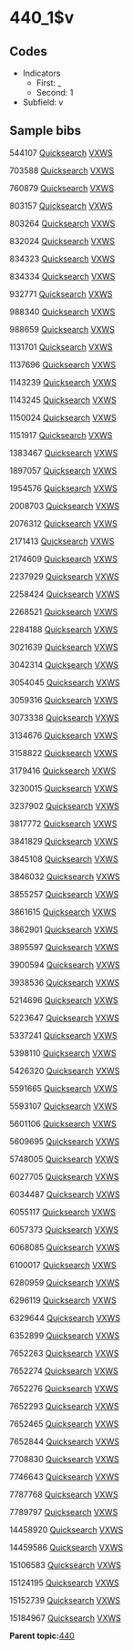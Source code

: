 # 440\_1$v

## Codes

-   Indicators
    -   First: \_
    -   Second: 1
-   Subfield: v

## Sample bibs

544107 [Quicksearch](https://search.library.yale.edu/catalog/544107) [VXWS](http://prodorbis.library.yale.edu:7014/vxws/GetHoldingsService?bibId=544107)

703588 [Quicksearch](https://search.library.yale.edu/catalog/703588) [VXWS](http://prodorbis.library.yale.edu:7014/vxws/GetHoldingsService?bibId=703588)

760879 [Quicksearch](https://search.library.yale.edu/catalog/760879) [VXWS](http://prodorbis.library.yale.edu:7014/vxws/GetHoldingsService?bibId=760879)

803157 [Quicksearch](https://search.library.yale.edu/catalog/803157) [VXWS](http://prodorbis.library.yale.edu:7014/vxws/GetHoldingsService?bibId=803157)

803264 [Quicksearch](https://search.library.yale.edu/catalog/803264) [VXWS](http://prodorbis.library.yale.edu:7014/vxws/GetHoldingsService?bibId=803264)

832024 [Quicksearch](https://search.library.yale.edu/catalog/832024) [VXWS](http://prodorbis.library.yale.edu:7014/vxws/GetHoldingsService?bibId=832024)

834323 [Quicksearch](https://search.library.yale.edu/catalog/834323) [VXWS](http://prodorbis.library.yale.edu:7014/vxws/GetHoldingsService?bibId=834323)

834334 [Quicksearch](https://search.library.yale.edu/catalog/834334) [VXWS](http://prodorbis.library.yale.edu:7014/vxws/GetHoldingsService?bibId=834334)

932771 [Quicksearch](https://search.library.yale.edu/catalog/932771) [VXWS](http://prodorbis.library.yale.edu:7014/vxws/GetHoldingsService?bibId=932771)

988340 [Quicksearch](https://search.library.yale.edu/catalog/988340) [VXWS](http://prodorbis.library.yale.edu:7014/vxws/GetHoldingsService?bibId=988340)

988659 [Quicksearch](https://search.library.yale.edu/catalog/988659) [VXWS](http://prodorbis.library.yale.edu:7014/vxws/GetHoldingsService?bibId=988659)

1131701 [Quicksearch](https://search.library.yale.edu/catalog/1131701) [VXWS](http://prodorbis.library.yale.edu:7014/vxws/GetHoldingsService?bibId=1131701)

1137696 [Quicksearch](https://search.library.yale.edu/catalog/1137696) [VXWS](http://prodorbis.library.yale.edu:7014/vxws/GetHoldingsService?bibId=1137696)

1143239 [Quicksearch](https://search.library.yale.edu/catalog/1143239) [VXWS](http://prodorbis.library.yale.edu:7014/vxws/GetHoldingsService?bibId=1143239)

1143245 [Quicksearch](https://search.library.yale.edu/catalog/1143245) [VXWS](http://prodorbis.library.yale.edu:7014/vxws/GetHoldingsService?bibId=1143245)

1150024 [Quicksearch](https://search.library.yale.edu/catalog/1150024) [VXWS](http://prodorbis.library.yale.edu:7014/vxws/GetHoldingsService?bibId=1150024)

1151917 [Quicksearch](https://search.library.yale.edu/catalog/1151917) [VXWS](http://prodorbis.library.yale.edu:7014/vxws/GetHoldingsService?bibId=1151917)

1383467 [Quicksearch](https://search.library.yale.edu/catalog/1383467) [VXWS](http://prodorbis.library.yale.edu:7014/vxws/GetHoldingsService?bibId=1383467)

1897057 [Quicksearch](https://search.library.yale.edu/catalog/1897057) [VXWS](http://prodorbis.library.yale.edu:7014/vxws/GetHoldingsService?bibId=1897057)

1954576 [Quicksearch](https://search.library.yale.edu/catalog/1954576) [VXWS](http://prodorbis.library.yale.edu:7014/vxws/GetHoldingsService?bibId=1954576)

2008703 [Quicksearch](https://search.library.yale.edu/catalog/2008703) [VXWS](http://prodorbis.library.yale.edu:7014/vxws/GetHoldingsService?bibId=2008703)

2076312 [Quicksearch](https://search.library.yale.edu/catalog/2076312) [VXWS](http://prodorbis.library.yale.edu:7014/vxws/GetHoldingsService?bibId=2076312)

2171413 [Quicksearch](https://search.library.yale.edu/catalog/2171413) [VXWS](http://prodorbis.library.yale.edu:7014/vxws/GetHoldingsService?bibId=2171413)

2174609 [Quicksearch](https://search.library.yale.edu/catalog/2174609) [VXWS](http://prodorbis.library.yale.edu:7014/vxws/GetHoldingsService?bibId=2174609)

2237929 [Quicksearch](https://search.library.yale.edu/catalog/2237929) [VXWS](http://prodorbis.library.yale.edu:7014/vxws/GetHoldingsService?bibId=2237929)

2258424 [Quicksearch](https://search.library.yale.edu/catalog/2258424) [VXWS](http://prodorbis.library.yale.edu:7014/vxws/GetHoldingsService?bibId=2258424)

2268521 [Quicksearch](https://search.library.yale.edu/catalog/2268521) [VXWS](http://prodorbis.library.yale.edu:7014/vxws/GetHoldingsService?bibId=2268521)

2284188 [Quicksearch](https://search.library.yale.edu/catalog/2284188) [VXWS](http://prodorbis.library.yale.edu:7014/vxws/GetHoldingsService?bibId=2284188)

3021639 [Quicksearch](https://search.library.yale.edu/catalog/3021639) [VXWS](http://prodorbis.library.yale.edu:7014/vxws/GetHoldingsService?bibId=3021639)

3042314 [Quicksearch](https://search.library.yale.edu/catalog/3042314) [VXWS](http://prodorbis.library.yale.edu:7014/vxws/GetHoldingsService?bibId=3042314)

3054045 [Quicksearch](https://search.library.yale.edu/catalog/3054045) [VXWS](http://prodorbis.library.yale.edu:7014/vxws/GetHoldingsService?bibId=3054045)

3059316 [Quicksearch](https://search.library.yale.edu/catalog/3059316) [VXWS](http://prodorbis.library.yale.edu:7014/vxws/GetHoldingsService?bibId=3059316)

3073338 [Quicksearch](https://search.library.yale.edu/catalog/3073338) [VXWS](http://prodorbis.library.yale.edu:7014/vxws/GetHoldingsService?bibId=3073338)

3134676 [Quicksearch](https://search.library.yale.edu/catalog/3134676) [VXWS](http://prodorbis.library.yale.edu:7014/vxws/GetHoldingsService?bibId=3134676)

3158822 [Quicksearch](https://search.library.yale.edu/catalog/3158822) [VXWS](http://prodorbis.library.yale.edu:7014/vxws/GetHoldingsService?bibId=3158822)

3179416 [Quicksearch](https://search.library.yale.edu/catalog/3179416) [VXWS](http://prodorbis.library.yale.edu:7014/vxws/GetHoldingsService?bibId=3179416)

3230015 [Quicksearch](https://search.library.yale.edu/catalog/3230015) [VXWS](http://prodorbis.library.yale.edu:7014/vxws/GetHoldingsService?bibId=3230015)

3237902 [Quicksearch](https://search.library.yale.edu/catalog/3237902) [VXWS](http://prodorbis.library.yale.edu:7014/vxws/GetHoldingsService?bibId=3237902)

3817772 [Quicksearch](https://search.library.yale.edu/catalog/3817772) [VXWS](http://prodorbis.library.yale.edu:7014/vxws/GetHoldingsService?bibId=3817772)

3841829 [Quicksearch](https://search.library.yale.edu/catalog/3841829) [VXWS](http://prodorbis.library.yale.edu:7014/vxws/GetHoldingsService?bibId=3841829)

3845108 [Quicksearch](https://search.library.yale.edu/catalog/3845108) [VXWS](http://prodorbis.library.yale.edu:7014/vxws/GetHoldingsService?bibId=3845108)

3846032 [Quicksearch](https://search.library.yale.edu/catalog/3846032) [VXWS](http://prodorbis.library.yale.edu:7014/vxws/GetHoldingsService?bibId=3846032)

3855257 [Quicksearch](https://search.library.yale.edu/catalog/3855257) [VXWS](http://prodorbis.library.yale.edu:7014/vxws/GetHoldingsService?bibId=3855257)

3861615 [Quicksearch](https://search.library.yale.edu/catalog/3861615) [VXWS](http://prodorbis.library.yale.edu:7014/vxws/GetHoldingsService?bibId=3861615)

3862901 [Quicksearch](https://search.library.yale.edu/catalog/3862901) [VXWS](http://prodorbis.library.yale.edu:7014/vxws/GetHoldingsService?bibId=3862901)

3895597 [Quicksearch](https://search.library.yale.edu/catalog/3895597) [VXWS](http://prodorbis.library.yale.edu:7014/vxws/GetHoldingsService?bibId=3895597)

3900594 [Quicksearch](https://search.library.yale.edu/catalog/3900594) [VXWS](http://prodorbis.library.yale.edu:7014/vxws/GetHoldingsService?bibId=3900594)

3938536 [Quicksearch](https://search.library.yale.edu/catalog/3938536) [VXWS](http://prodorbis.library.yale.edu:7014/vxws/GetHoldingsService?bibId=3938536)

5214696 [Quicksearch](https://search.library.yale.edu/catalog/5214696) [VXWS](http://prodorbis.library.yale.edu:7014/vxws/GetHoldingsService?bibId=5214696)

5223647 [Quicksearch](https://search.library.yale.edu/catalog/5223647) [VXWS](http://prodorbis.library.yale.edu:7014/vxws/GetHoldingsService?bibId=5223647)

5337241 [Quicksearch](https://search.library.yale.edu/catalog/5337241) [VXWS](http://prodorbis.library.yale.edu:7014/vxws/GetHoldingsService?bibId=5337241)

5398110 [Quicksearch](https://search.library.yale.edu/catalog/5398110) [VXWS](http://prodorbis.library.yale.edu:7014/vxws/GetHoldingsService?bibId=5398110)

5426320 [Quicksearch](https://search.library.yale.edu/catalog/5426320) [VXWS](http://prodorbis.library.yale.edu:7014/vxws/GetHoldingsService?bibId=5426320)

5591665 [Quicksearch](https://search.library.yale.edu/catalog/5591665) [VXWS](http://prodorbis.library.yale.edu:7014/vxws/GetHoldingsService?bibId=5591665)

5593107 [Quicksearch](https://search.library.yale.edu/catalog/5593107) [VXWS](http://prodorbis.library.yale.edu:7014/vxws/GetHoldingsService?bibId=5593107)

5601106 [Quicksearch](https://search.library.yale.edu/catalog/5601106) [VXWS](http://prodorbis.library.yale.edu:7014/vxws/GetHoldingsService?bibId=5601106)

5609695 [Quicksearch](https://search.library.yale.edu/catalog/5609695) [VXWS](http://prodorbis.library.yale.edu:7014/vxws/GetHoldingsService?bibId=5609695)

5748005 [Quicksearch](https://search.library.yale.edu/catalog/5748005) [VXWS](http://prodorbis.library.yale.edu:7014/vxws/GetHoldingsService?bibId=5748005)

6027705 [Quicksearch](https://search.library.yale.edu/catalog/6027705) [VXWS](http://prodorbis.library.yale.edu:7014/vxws/GetHoldingsService?bibId=6027705)

6034487 [Quicksearch](https://search.library.yale.edu/catalog/6034487) [VXWS](http://prodorbis.library.yale.edu:7014/vxws/GetHoldingsService?bibId=6034487)

6055117 [Quicksearch](https://search.library.yale.edu/catalog/6055117) [VXWS](http://prodorbis.library.yale.edu:7014/vxws/GetHoldingsService?bibId=6055117)

6057373 [Quicksearch](https://search.library.yale.edu/catalog/6057373) [VXWS](http://prodorbis.library.yale.edu:7014/vxws/GetHoldingsService?bibId=6057373)

6068085 [Quicksearch](https://search.library.yale.edu/catalog/6068085) [VXWS](http://prodorbis.library.yale.edu:7014/vxws/GetHoldingsService?bibId=6068085)

6100017 [Quicksearch](https://search.library.yale.edu/catalog/6100017) [VXWS](http://prodorbis.library.yale.edu:7014/vxws/GetHoldingsService?bibId=6100017)

6280959 [Quicksearch](https://search.library.yale.edu/catalog/6280959) [VXWS](http://prodorbis.library.yale.edu:7014/vxws/GetHoldingsService?bibId=6280959)

6296119 [Quicksearch](https://search.library.yale.edu/catalog/6296119) [VXWS](http://prodorbis.library.yale.edu:7014/vxws/GetHoldingsService?bibId=6296119)

6329644 [Quicksearch](https://search.library.yale.edu/catalog/6329644) [VXWS](http://prodorbis.library.yale.edu:7014/vxws/GetHoldingsService?bibId=6329644)

6352899 [Quicksearch](https://search.library.yale.edu/catalog/6352899) [VXWS](http://prodorbis.library.yale.edu:7014/vxws/GetHoldingsService?bibId=6352899)

7652263 [Quicksearch](https://search.library.yale.edu/catalog/7652263) [VXWS](http://prodorbis.library.yale.edu:7014/vxws/GetHoldingsService?bibId=7652263)

7652274 [Quicksearch](https://search.library.yale.edu/catalog/7652274) [VXWS](http://prodorbis.library.yale.edu:7014/vxws/GetHoldingsService?bibId=7652274)

7652276 [Quicksearch](https://search.library.yale.edu/catalog/7652276) [VXWS](http://prodorbis.library.yale.edu:7014/vxws/GetHoldingsService?bibId=7652276)

7652293 [Quicksearch](https://search.library.yale.edu/catalog/7652293) [VXWS](http://prodorbis.library.yale.edu:7014/vxws/GetHoldingsService?bibId=7652293)

7652465 [Quicksearch](https://search.library.yale.edu/catalog/7652465) [VXWS](http://prodorbis.library.yale.edu:7014/vxws/GetHoldingsService?bibId=7652465)

7652844 [Quicksearch](https://search.library.yale.edu/catalog/7652844) [VXWS](http://prodorbis.library.yale.edu:7014/vxws/GetHoldingsService?bibId=7652844)

7708830 [Quicksearch](https://search.library.yale.edu/catalog/7708830) [VXWS](http://prodorbis.library.yale.edu:7014/vxws/GetHoldingsService?bibId=7708830)

7746643 [Quicksearch](https://search.library.yale.edu/catalog/7746643) [VXWS](http://prodorbis.library.yale.edu:7014/vxws/GetHoldingsService?bibId=7746643)

7787768 [Quicksearch](https://search.library.yale.edu/catalog/7787768) [VXWS](http://prodorbis.library.yale.edu:7014/vxws/GetHoldingsService?bibId=7787768)

7789797 [Quicksearch](https://search.library.yale.edu/catalog/7789797) [VXWS](http://prodorbis.library.yale.edu:7014/vxws/GetHoldingsService?bibId=7789797)

14458920 [Quicksearch](https://search.library.yale.edu/catalog/14458920) [VXWS](http://prodorbis.library.yale.edu:7014/vxws/GetHoldingsService?bibId=14458920)

14459586 [Quicksearch](https://search.library.yale.edu/catalog/14459586) [VXWS](http://prodorbis.library.yale.edu:7014/vxws/GetHoldingsService?bibId=14459586)

15106583 [Quicksearch](https://search.library.yale.edu/catalog/15106583) [VXWS](http://prodorbis.library.yale.edu:7014/vxws/GetHoldingsService?bibId=15106583)

15124195 [Quicksearch](https://search.library.yale.edu/catalog/15124195) [VXWS](http://prodorbis.library.yale.edu:7014/vxws/GetHoldingsService?bibId=15124195)

15152739 [Quicksearch](https://search.library.yale.edu/catalog/15152739) [VXWS](http://prodorbis.library.yale.edu:7014/vxws/GetHoldingsService?bibId=15152739)

15184967 [Quicksearch](https://search.library.yale.edu/catalog/15184967) [VXWS](http://prodorbis.library.yale.edu:7014/vxws/GetHoldingsService?bibId=15184967)

**Parent topic:**[440](../../tags/440/440.md)

